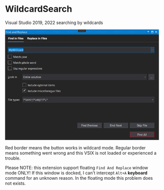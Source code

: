 # WildcardSearch

Visual Studio 2019, 2022 searching by wildcards

![Modified window](example.png)

Red border means the button works in wildcard mode. Regular border means something went wrong and this VSIX is not loaded or experienced a trouble.

Please NOTE: this extension support floating `Find And Replace` window mode ONLY! If this window is docked, I can't intercept `Alt+A` **keyboard** command for an unknown reason. In the floating mode this problem does not exists.
